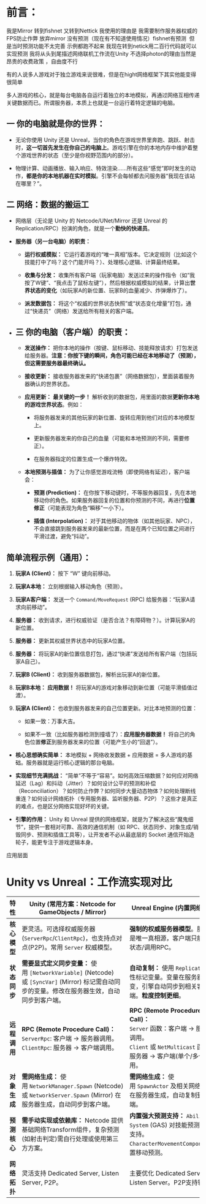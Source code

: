 # 前言：

我是Mirror 转到fishnet 又转到Nettick 我使用的理由是 我需要制作服务器权威的FPS防止作弊 放弃mirror 没有预测（现在有不知道使用情况）fishnet有预测  但是当时预测功能不太完善 示例都跑不起来 我现在转到netick用二百行代码就可以实现预测 我将从头到尾描述网络联机工作流在Unity 不选择photon的理由当然是昂贵的收费政策 ，自由度不行

有的人说多人游戏对于独立游戏来说很难，但是在hight网络框架下其实他能变得很简单

多人游戏的核心，就是每台电脑各自运行着独立的本地模拟，再通过网络互相传递关键数据而已。所谓服务器，本质上也就是一台运行着特定逻辑的电脑。

## 一 你的电脑就是你的世界：

- 无论你使用 Unity 还是 Unreal，当你的角色在游戏世界里奔跑、跳跃、射击时，**这一切首先发生在你自己的电脑上**。游戏引擎在你的本地内存中维护着整个游戏世界的状态（至少是你视野范围内的部分）。

- 物理计算、动画播放、输入响应、特效渲染……所有这些“感觉”即时发生的动作，**都是你的本地机器在实时模拟**。引擎不会每帧都去问服务器“我现在该站在哪里？”。

## 二 网络：数据的搬运工

- 网络层（无论是 Unity 的 Netcode/UNet/Mirror 还是 Unreal 的 Replication/RPC）扮演的角色，就是一个**勤快的快递员**。

- **服务器（另一台电脑）的职责：**
  
  - **运行权威模拟：** 它运行着游戏的“唯一真相”版本。它决定规则（比如这个技能打中了吗？这个门能开吗？）、处理核心逻辑、计算最终结果。
  
  - **收集与分发：** 收集所有客户端（玩家电脑）发送过来的操作指令（如“我按了W键”、“我点击了鼠标左键”），然后根据权威模拟的结果，计算出**世界状态的变化**（如玩家A的新位置、玩家B的血量减少、炸弹爆炸了）。
  
  - **派发数据包：** 将这个“权威的世界状态快照”或“状态变化增量”打包，通过“快递员”（网络）发送给所有相关的客户端。

- ## 三 你的电脑（客户端）的职责：
  
  - **发送操作：** 把你本地的操作（按键、鼠标移动、技能释放请求）打包发送给服务器。**注意：你按下键的瞬间，角色可能已经在本地移动了（预测），但这需要服务器最终确认。**
  
  - **接收更新：** 接收服务器发来的“快递包裹”（网络数据包），里面装着服务器确认的世界状态。
  
  - **应用更新：** **最关键的一步！** 解析收到的数据包，用里面的数据**更新你本地的游戏世界状态**。例如：
    
    - 将服务器发来的其他玩家的新位置、旋转应用到他们对应的本地模型上。
    
    - 更新服务器发来的你自己的血量（可能和本地预测的不同，需要修正）。
    
    - 在服务器指定的位置生成一个爆炸特效。
  
  - **本地预测与插值：** 为了让你感觉游戏流畅（即使网络有延迟），客户端会：
    
    - **预测 (Prediction)：** 在你按下移动键时，不等服务器回复，先在本地移动你的角色。如果服务器回复的位置和你预测的不同，再进行**位置修正**（可能表现为角色“瞬移”一小下）。
    
    - **插值 (Interpolation)：** 对于其他移动的物体（如其他玩家、NPC），不会直接跳到服务器发来的最新位置，而是在两个已知位置之间进行平滑过渡，避免“抖动”。

## **简单流程示例（通用）：**

1. **玩家A (Client)：** 按下 “W” 键向前移动。

2. **玩家A本地：** 立刻根据输入移动角色（预测）。

3. **玩家A客户端：** 发送一个 `Command/MoveRequest` (RPC) 给服务器：“玩家A请求向前移动”。

4. **服务器：** 收到请求，进行权威验证（是否合法？有障碍物？）。计算玩家A的新位置。

5. **服务器：** 更新其权威世界状态中的玩家A位置。

6. **服务器：** 将玩家A的新位置信息打包，通过“快递”发送给所有客户端（包括玩家A自己）。

7. **玩家B (Client)：** 收到服务器数据包，解析出玩家A的新位置。

8. **玩家B本地：** **应用数据！** 将玩家A的游戏对象移动到新位置（可能平滑插值过渡）。

9. **玩家A (Client)：** 也收到服务器发来的自己位置更新。对比本地预测的位置：
   
   - 如果一致：万事大吉。
   
   - 如果不一致（比如服务器检测到撞墙了）：**应用服务器数据！** 将自己的角色位置**修正**到服务器发来的位置（可能产生小的“回退”）。
- **核心思想确实简单：** 本地模拟 + 网络收发数据 + 应用数据 = 多人游戏的基础。服务器就是运行核心逻辑的那台电脑。

- **实现细节充满挑战：** “简单”不等于“容易”。如何高效压缩数据？如何应对网络延迟（Lag）和抖动（Jitter）？如何设计公平的预测和补偿（Reconciliation）？如何防止作弊？如何同步大量动态物体？如何处理断线重连？如何设计网络拓扑（专用服务器、监听服务器、P2P）？这些才是真正的难点，也是区分网络实现好坏的关键。

- **引擎的作用：** Unity 和 Unreal 提供的网络框架，就是为了解决这些“魔鬼细节”，提供一套相对可靠、高效的通信机制（如 RPC、状态同步、对象生成/销毁同步、预测和插值工具等），让开发者不必从最底层的 Socket 通信开始造轮子，能更专注于游戏逻辑本身。

应用层面

# Unity vs Unreal：工作流实现对比

| 特性       | Unity (常用方案：Netcode for GameObjects / Mirror)                                                         | Unreal Engine (内置网络框架)                                                                                             |
| -------- | ----------------------------------------------------------------------------------------------------- | ------------------------------------------------------------------------------------------------------------------ |
| **核心模型** | 更灵活。可选择权威服务器(`ServerRpc`/`ClientRpc`)，也支持点对点(P2P)。常用 `Server` 权威模型。                                   | **强制的权威服务器模型**。服务器是唯一真相源，客户端只能复制状态/调用RPC。                                                                          |
| **状态同步** | **需要显式定义同步变量：** 使用 `[NetworkVariable]` (Netcode) 或 `[SyncVar]` (Mirror) 标记需自动同步的变量。修改在服务器生效，自动同步到客户端。 | **自动复制：** 使用 `Replicated` 属性标记变量。变量在服务器改变，引擎自动同步到相关客户端。**粒度控制更细**。                                                 |
| **远程调用** | **RPC (Remote Procedure Call)：**<br>`ServerRpc`: 客户端 -> 服务器调用。<br>`ClientRpc`: 服务器 -> 客户端调用。          | **RPC (Remote Procedure Call)：**<br>`Server` 函数：客户端 -> 服务器调用。<br>`Client` 或 `NetMulticast` 函数：服务器 -> 客户端(单个/多个)调用。 |
| **对象生成** | **需网络生成：** 使用 `NetworkManager.Spawn` (Netcode) 或 `NetworkServer.Spawn` (Mirror) 在服务器生成，自动同步到客户端。      | **需网络生成：** 使用 `SpawnActor` 及相关网络参数在服务器生成，自动复制到客户端。                                                                 |
| **预测核心** | **需手动实现或依赖库：** Netcode 提供基础网络Transform组件，复杂预测(如射击判定)需自行处理或使用第三方方案。                                    | **内置强大预测支持：** `Ability System` (GAS) 对技能预测有良好支持。`CharacterMovementComponent` 内置移动预测。                               |
| **网络拓扑** | 灵活支持 Dedicated Server, Listen Server, P2P。                                                            | 主要优化 Dedicated Server 和 Listen Server。P2P支持较弱。                                                                     |
